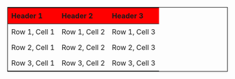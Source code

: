 <table style="border: 1px solid black; width: 100%; text-align: left;">
  <thead>
    <tr style="background-color:red;">
      <th style="border-bottom: 1px solid black; padding: 8px;">Header 1</th>
      <th style="border-bottom: 1px solid black; padding: 8px;">Header 2</th>
      <th style="border-bottom: 1px solid black; padding: 8px;">Header 3</th>
    </tr>
  </thead>
  <tbody>
    <tr>
      <td style="padding: 8px;">Row 1, Cell 1</td>
      <td style="padding: 8px;">Row 1, Cell 2</td>
      <td style="padding: 8px;">Row 1, Cell 3</td>
    </tr>
    <tr>
      <td style="padding: 8px;">Row 2, Cell 1</td>
      <td style="padding: 8px;">Row 2, Cell 2</td>
      <td style="padding: 8px;">Row 2, Cell 3</td>
    </tr>
    <tr>
      <td style="padding: 8px;">Row 3, Cell 1</td>
      <td style="padding: 8px;">Row 3, Cell 2</td>
      <td style="padding: 8px;">Row 3, Cell 3</td>
    </tr>
  </tbody>
</table>
